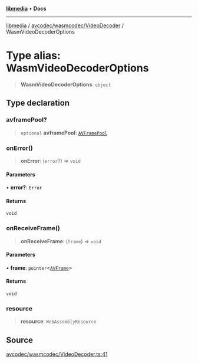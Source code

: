 [**libmedia**](../../../../README.md) • **Docs**

***

[libmedia](../../../../README.md) / [avcodec/wasmcodec/VideoDecoder](../README.md) / WasmVideoDecoderOptions

# Type alias: WasmVideoDecoderOptions

> **WasmVideoDecoderOptions**: `object`

## Type declaration

### avframePool?

> `optional` **avframePool**: [`AVFramePool`](../../../../avutil/struct/avframe/interfaces/AVFramePool.md)

### onError()

> **onError**: (`error`?) => `void`

#### Parameters

• **error?**: `Error`

#### Returns

`void`

### onReceiveFrame()

> **onReceiveFrame**: (`frame`) => `void`

#### Parameters

• **frame**: `pointer`\<[`AVFrame`](../../../../avutil/struct/avframe/classes/AVFrame.md)\>

#### Returns

`void`

### resource

> **resource**: `WebAssemblyResource`

## Source

[avcodec/wasmcodec/VideoDecoder.ts:41](https://github.com/zhaohappy/libmedia/blob/87bf8029d8be58d5035a3f4dc7037c25d1ac371b/src/avcodec/wasmcodec/VideoDecoder.ts#L41)
